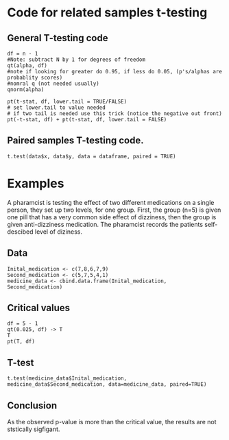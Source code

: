 # Code for related samples t-testing
## General T-testing code
```{r}
df = n - 1
#Note: subtract N by 1 for degrees of freedom 
qt(alpha, df)
#note if looking for greater do 0.95, if less do 0.05, (p's/alphas are probablity scores)
#nomral q (not needed usually)
qnorm(alpha)
```
```{r}
pt(t-stat, df, lower.tail = TRUE/FALSE)
# set lower.tail to value needed 
# if two tail is needed use this trick (notice the negative out front)
pt(-t-stat, df) + pt(t-stat, df, lower.tail = FALSE)
```

## Paired samples T-testing code.
```{r}
t.test(data$x, data$y, data = dataframe, paired = TRUE)
```

# Examples

A pharamcist is testing the effect of two different medications on a single person, they set up two levels, 
for one group. First, the group (n=5) is given one pill that has a very common side effect of dizziness, then 
the group is given anti-dizziness medication. The pharamcist records the patients self-descibed level of diziness.

## Data
```{r}
Inital_medication <- c(7,8,6,7,9)
Second_medication <- c(5,7,5,4,1)
medicine_data <- cbind.data.frame(Inital_medication, Second_medication)
```

## Critical values
```{r}
df = 5 - 1 
qt(0.025, df) -> T
T
pt(T, df)
```
## T-test 
```{r}
t.test(medicine_data$Inital_medication, medicine_data$Second_medication, data=medicine_data, paired=TRUE)

```

## Conclusion
As the observed p-value is more than the critical value, the results are not ststically sigfigant.